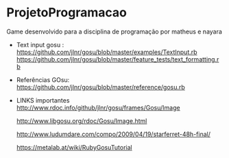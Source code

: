 ProjetoProgramacao
==================

Game desenvolvido para a disciplina de programação por matheus e nayara

- Text input gosu :
  https://github.com/jlnr/gosu/blob/master/examples/TextInput.rb
  https://github.com/jlnr/gosu/blob/master/feature_tests/text_formatting.rb

- Referências GOsu:
  https://github.com/jlnr/gosu/blob/master/reference/gosu.rb

- LINKS importantes
  http://www.rdoc.info/github/jlnr/gosu/frames/Gosu/Image

  http://www.libgosu.org/rdoc/Gosu/Image.html

  http://www.ludumdare.com/compo/2009/04/19/starferret-48h-final/

  https://metalab.at/wiki/RubyGosuTutorial

